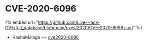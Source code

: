 # CVE-2020-6096
{% embed url="https://github.com/Live-Hack-CVE/full_database/blob/main/cves/2020/CVE-2020-6096.json" %}

* KashaMalaga ~> [cve2020-6096](https://www.alice-snow.ru/2020/database/cve-2020-6096/cve2020-6096-kashamalaga)